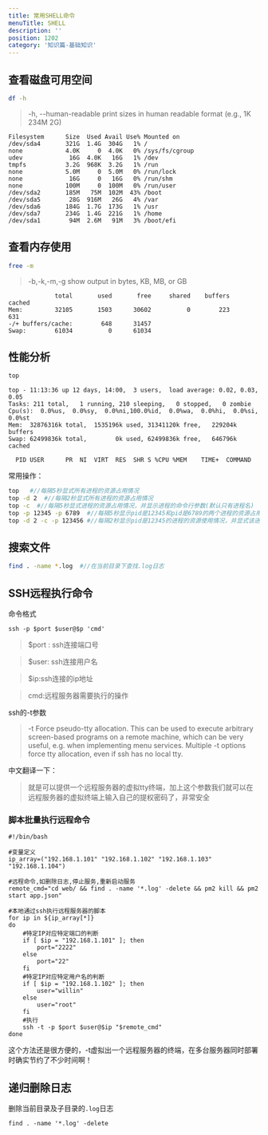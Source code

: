 ```yaml
---
title: 常用SHELL命令
menuTitle: SHELL
description: ''
position: 1202
category: '知识篇-基础知识'
---
```


## 查看磁盘可用空间

```bash
df -h
```

> -h, --human-readable  print sizes in human readable format (e.g., 1K 234M 2G)

```
Filesystem      Size  Used Avail Use% Mounted on
/dev/sda4       321G  1.4G  304G   1% /
none            4.0K     0  4.0K   0% /sys/fs/cgroup
udev             16G  4.0K   16G   1% /dev
tmpfs           3.2G  968K  3.2G   1% /run
none            5.0M     0  5.0M   0% /run/lock
none             16G     0   16G   0% /run/shm
none            100M     0  100M   0% /run/user
/dev/sda2       185M   75M  102M  43% /boot
/dev/sda5        28G  916M   26G   4% /var
/dev/sda6       184G  1.7G  173G   1% /usr
/dev/sda7       234G  1.4G  221G   1% /home
/dev/sda1        94M  2.6M   91M   3% /boot/efi
```

## 查看内存使用

```bash
free -m
```

> -b,-k,-m,-g show output in bytes, KB, MB, or GB

```
             total       used       free     shared    buffers     cached
Mem:         32105       1503      30602          0        223        631
-/+ buffers/cache:        648      31457
Swap:        61034          0      61034
```

## 性能分析

```bash
top
```

```
top - 11:13:36 up 12 days, 14:00,  3 users,  load average: 0.02, 0.03, 0.05
Tasks: 211 total,   1 running, 210 sleeping,   0 stopped,   0 zombie
Cpu(s):  0.0%us,  0.0%sy,  0.0%ni,100.0%id,  0.0%wa,  0.0%hi,  0.0%si,  0.0%st
Mem:  32876316k total,  1535196k used, 31341120k free,   229204k buffers
Swap: 62499836k total,        0k used, 62499836k free,   646796k cached

  PID USER      PR  NI  VIRT  RES  SHR S %CPU %MEM    TIME+  COMMAND
```

常用操作：

```bash
top   #//每隔5秒显式所有进程的资源占用情况
top -d 2  #//每隔2秒显式所有进程的资源占用情况
top -c  #//每隔5秒显式进程的资源占用情况，并显示进程的命令行参数(默认只有进程名)
top -p 12345 -p 6789  #//每隔5秒显示pid是12345和pid是6789的两个进程的资源占用情况
top -d 2 -c -p 123456 #//每隔2秒显示pid是12345的进程的资源使用情况，并显式该进程启动的命令行参数
```

## 搜索文件

```bash
find . -name *.log  #//在当前目录下查找.log日志
```

## SSH远程执行命令

命令格式

```shell
ssh -p $port $user@$p 'cmd'
```

> $port : ssh连接端口号

> $user: ssh连接用户名

> $ip:ssh连接的ip地址

> cmd:远程服务器需要执行的操作

ssh的-t参数


> -t      Force pseudo-tty allocation.  This can be used to execute arbitrary screen-based programs on a remote machine, which can be very useful, e.g. when implementing menu services.  Multiple -t options force tty allocation, even if ssh has no local tty.

中文翻译一下：

> 就是可以提供一个远程服务器的虚拟tty终端，加上这个参数我们就可以在远程服务器的虚拟终端上输入自己的提权密码了，非常安全

### 脚本批量执行远程命令

```shell
#!/bin/bash

#变量定义
ip_array=("192.168.1.101" "192.168.1.102" "192.168.1.103" "192.168.1.104")

#远程命令,如删除日志,停止服务,重新启动服务
remote_cmd="cd web/ && find . -name '*.log' -delete && pm2 kill && pm2 start app.json"

#本地通过ssh执行远程服务器的脚本
for ip in ${ip_array[*]}
do
    #特定IP对应特定端口的判断
    if [ $ip = "192.168.1.101" ]; then
        port="2222"
    else
        port="22"
    fi
    #特定IP对应特定用户名的判断
    if [ $ip = "192.168.1.102" ]; then
        user="willin"
    else
        user="root"
    fi
    #执行
    ssh -t -p $port $user@$ip "$remote_cmd"
done
```

这个方法还是很方便的，-t虚拟出一个远程服务器的终端，在多台服务器同时部署时确实节约了不少时间啊！

## 递归删除日志

删除当前目录及子目录的`.log`日志

```
find . -name '*.log' -delete
```

